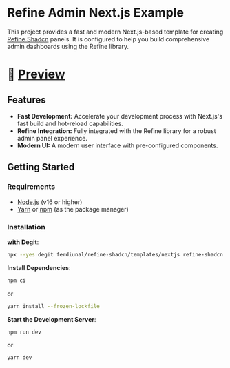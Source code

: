 # Refine Admin Next.js Example

This project provides a fast and modern Next.js-based template for creating [Refine Shadcn](https://github.com/ferdiunal/refine-shadcn) panels. It is configured to help you build comprehensive admin dashboards using the Refine library.

# 💪 [Preview](https://refine-shadcn-nextjs.vercel.app)

## Features

- **Fast Development:** Accelerate your development process with Next.js's fast build and hot-reload capabilities.
- **Refine Integration:** Fully integrated with the Refine library for a robust admin panel experience.
- **Modern UI:** A modern user interface with pre-configured components.

## Getting Started

### Requirements

- [Node.js](https://nodejs.org/) (v16 or higher)
- [Yarn](https://yarnpkg.com/) or [npm](https://www.npmjs.com/) (as the package manager)

### Installation

**with Degit**:

```bash
npx --yes degit ferdiunal/refine-shadcn/templates/nextjs refine-shadcn --force
```

**Install Dependencies**:

```bash
npm ci
```
or
```bash
yarn install --frozen-lockfile
```
**Start the Development Server**:
```bash
npm run dev
```
or
```bash
yarn dev
```

